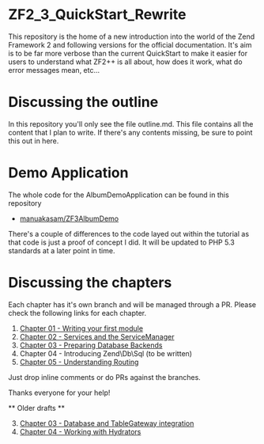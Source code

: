 ZF2_3_QuickStart_Rewrite
========================

This repository is the home of a new introduction into the world of the Zend Framework 2 and following versions for
the official documentation. It's aim is to be far more verbose than the current QuickStart to make it easier for users
to understand what ZF2++ is all about, how does it work, what do error messages mean, etc...

Discussing the outline
======================

In this repository you'll only see the file outline.md. This file contains all the content that I plan to write. If
there's any contents missing, be sure to point this out in here.

Demo Application
================

The whole code for the AlbumDemoApplication can be found in this repository

- [manuakasam/ZF3AlbumDemo](https://github.com/manuakasam/ZF3AlbumDemo)

There's a couple of differences to the code layed out within the tutorial as that code is just
a proof of concept I did. It will be updated to PHP 5.3 standards at a later point in time.

Discussing the chapters
=======================

Each chapter has it's own branch and will be managed through a PR. Please check the following links for each chapter.

1. [Chapter 01 - Writing your first module](https://github.com/manuakasam/ZF2_3_QuickStart_Rewrite/pull/7/files)
2. [Chapter 02 - Services and the ServiceManager](https://github.com/manuakasam/ZF2_3_QuickStart_Rewrite/pull/8/files)
3. [Chapter 03 - Preparing Database Backends](https://github.com/manuakasam/ZF2_3_QuickStart_Rewrite/pull/13/files)
4. Chapter 04 - Introducing Zend\Db\Sql (to be written)
5. [Chapter 05 - Understanding Routing](https://github.com/manuakasam/ZF2_3_QuickStart_Rewrite/pull/12/files)

Just drop inline comments or do PRs against the branches.

Thanks everyone for your help!

** Older drafts **

3. [Chapter 03 - Database and TableGateway integration](https://github.com/manuakasam/ZF2_3_QuickStart_Rewrite/pull/10/files)
4. [Chapter 04 - Working with Hydrators](https://github.com/manuakasam/ZF2_3_QuickStart_Rewrite/pull/11/files)